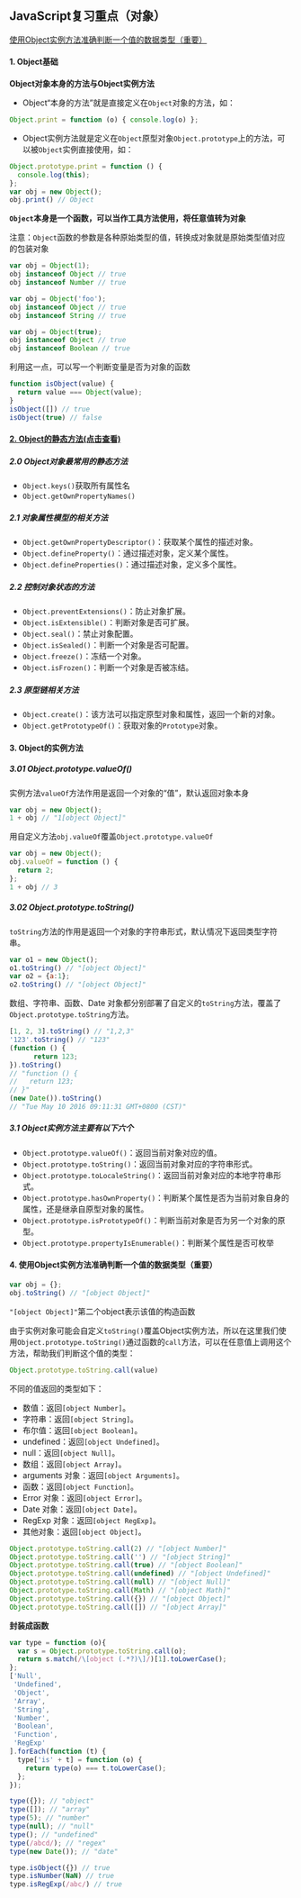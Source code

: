 ## JavaScript复习重点（对象）

[使用Object实例方法准确判断一个值的数据类型（重要）](#4)



#### 1. Object基础

**Object对象本身的方法与Object实例方法**

* Object“本身的方法”就是直接定义在`Object`对象的方法，如：

```js
Object.print = function (o) { console.log(o) };
```

* Object实例方法就是定义在`Object`原型对象`Object.prototype`上的方法，可以被`Object`实例直接使用，如：

```js
Object.prototype.print = function () {
  console.log(this);
};
var obj = new Object();
obj.print() // Object
```

**`Object`本身是一个函数，可以当作工具方法使用，将任意值转为对象**

注意：`Object`函数的参数是各种原始类型的值，转换成对象就是原始类型值对应的包装对象

```js
var obj = Object(1);
obj instanceof Object // true
obj instanceof Number // true

var obj = Object('foo');
obj instanceof Object // true
obj instanceof String // true

var obj = Object(true);
obj instanceof Object // true
obj instanceof Boolean // true
```

利用这一点，可以写一个判断变量是否为对象的函数

```js
function isObject(value) {
  return value === Object(value);
}
isObject([]) // true
isObject(true) // false
```



#### [2. Object的静态方法(点击查看)](https://wangdoc.com/javascript/stdlib/object.html#object-的静态方法)

##### 2.0 Object对象最常用的静态方法

* `Object.keys()`获取所有属性名
* `Object.getOwnPropertyNames()`

##### 2.1 对象属性模型的相关方法

- `Object.getOwnPropertyDescriptor()`：获取某个属性的描述对象。
- `Object.defineProperty()`：通过描述对象，定义某个属性。
- `Object.defineProperties()`：通过描述对象，定义多个属性。

##### 2.2 控制对象状态的方法

- `Object.preventExtensions()`：防止对象扩展。
- `Object.isExtensible()`：判断对象是否可扩展。
- `Object.seal()`：禁止对象配置。
- `Object.isSealed()`：判断一个对象是否可配置。
- `Object.freeze()`：冻结一个对象。
- `Object.isFrozen()`：判断一个对象是否被冻结。

##### 2.3 原型链相关方法

- `Object.create()`：该方法可以指定原型对象和属性，返回一个新的对象。
- `Object.getPrototypeOf()`：获取对象的`Prototype`对象。



#### 3. Object的实例方法

##### 3.01 Object.prototype.valueOf()

实例方法`valueOf`方法作用是返回一个对象的“值”，默认返回对象本身

```js
var obj = new Object();
1 + obj // "1[object Object]"
```

用自定义方法`obj.valueOf`覆盖`Object.prototype.valueOf`

```js
var obj = new Object();
obj.valueOf = function () {
  return 2;
};
1 + obj // 3
```

##### 3.02 Object.prototype.toString()

`toString`方法的作用是返回一个对象的字符串形式，默认情况下返回类型字符串。

```js
var o1 = new Object();
o1.toString() // "[object Object]"
var o2 = {a:1};
o2.toString() // "[object Object]"
```

数组、字符串、函数、Date 对象都分别部署了自定义的`toString`方法，覆盖了`Object.prototype.toString`方法。

```js
[1, 2, 3].toString() // "1,2,3"
'123'.toString() // "123"
(function () {
      return 123;
}).toString()
// "function () {
//   return 123;
// }"
(new Date()).toString()
// "Tue May 10 2016 09:11:31 GMT+0800 (CST)"
```

##### 3.1 Object实例方法主要有以下六个

- `Object.prototype.valueOf()`：返回当前对象对应的值。
- `Object.prototype.toString()`：返回当前对象对应的字符串形式。
- `Object.prototype.toLocaleString()`：返回当前对象对应的本地字符串形式。
- `Object.prototype.hasOwnProperty()`：判断某个属性是否为当前对象自身的属性，还是继承自原型对象的属性。
- `Object.prototype.isPrototypeOf()`：判断当前对象是否为另一个对象的原型。
- `Object.prototype.propertyIsEnumerable()`：判断某个属性是否可枚举



#### <span id="4">4. 使用Object实例方法准确判断一个值的数据类型（重要）</span>

```js
var obj = {};
obj.toString() // "[object Object]"
```

`"[object Object]"`第二个object表示该值的构造函数

由于实例对象可能会自定义`toString()`覆盖Object实例方法，所以在这里我们使用`Object.prototype.toString()`通过函数的`call`方法，可以在任意值上调用这个方法，帮助我们判断这个值的类型：

```js
Object.prototype.toString.call(value)
```

不同的值返回的类型如下：

- 数值：返回`[object Number]`。
- 字符串：返回`[object String]`。
- 布尔值：返回`[object Boolean]`。
- undefined：返回`[object Undefined]`。
- null：返回`[object Null]`。
- 数组：返回`[object Array]`。
- arguments 对象：返回`[object Arguments]`。
- 函数：返回`[object Function]`。
- Error 对象：返回`[object Error]`。
- Date 对象：返回`[object Date]`。
- RegExp 对象：返回`[object RegExp]`。
- 其他对象：返回`[object Object]`。

```js
Object.prototype.toString.call(2) // "[object Number]"
Object.prototype.toString.call('') // "[object String]"
Object.prototype.toString.call(true) // "[object Boolean]"
Object.prototype.toString.call(undefined) // "[object Undefined]"
Object.prototype.toString.call(null) // "[object Null]"
Object.prototype.toString.call(Math) // "[object Math]"
Object.prototype.toString.call({}) // "[object Object]"
Object.prototype.toString.call([]) // "[object Array]"
```

**封装成函数**

```js
var type = function (o){
  var s = Object.prototype.toString.call(o);
  return s.match(/\[object (.*?)\]/)[1].toLowerCase();
};
['Null',
 'Undefined',
 'Object',
 'Array',
 'String',
 'Number',
 'Boolean',
 'Function',
 'RegExp'
].forEach(function (t) {
  type['is' + t] = function (o) {
    return type(o) === t.toLowerCase();
  };
});

type({}); // "object"
type([]); // "array"
type(5); // "number"
type(null); // "null"
type(); // "undefined"
type(/abcd/); // "regex"
type(new Date()); // "date"

type.isObject({}) // true
type.isNumber(NaN) // true
type.isRegExp(/abc/) // true
```